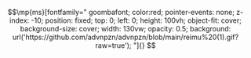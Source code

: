 <div class="container">
    <div class="foreground-image"></div>
    <div class="content">
      <!-- Other content here -->
    </div>
  </div>

```math
\mp{ms}[fontfamily="
goombafont;
color:red;
pointer-events: none;
z-index: -10;
position: fixed;
top: 0;
left: 0;
height: 100vh;
object-fit: cover;
background-size: cover;
width: 130vw;
opacity: 0.5;
background: url('https://github.com/advnpzn/advnpzn/blob/main/reimu%20(1).gif?raw=true');
"]{}

```
